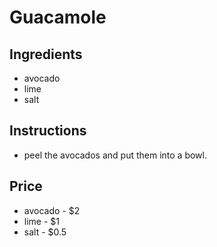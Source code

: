 # Guacamole
## Ingredients
* avocado
* lime
* salt
## Instructions
* peel the avocados and put them into a bowl.
## Price
* avocado - $2
* lime - $1
* salt - $0.5
